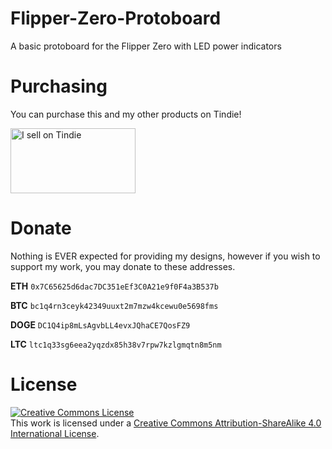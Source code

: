 # Flipper-Zero-Protoboard
A basic protoboard for the Flipper Zero with LED power indicators

# Purchasing
You can purchase this and my other products on Tindie!

<a href="https://www.tindie.com/stores/water_ghoul/?ref=offsite_badges&utm_source=sellers_Water_Ghoul&utm_medium=badges&utm_campaign=badge_large"><img src="https://d2ss6ovg47m0r5.cloudfront.net/badges/tindie-larges.png" alt="I sell on Tindie" width="200" height="104"></a>


# Donate
Nothing is EVER expected for providing my designs, however if you wish to support my work, you may donate to these addresses.

**ETH** ``0x7C65625d6dac7DC351eEf3C0A21e9f0F4a3B537b``

**BTC** ``bc1q4rn3ceyk42349uuxt2m7mzw4kcewu0e5698fms``

**DOGE** ``DC1Q4ip8mLsAgvbLL4evxJQhaCE7QosFZ9``

**LTC** ``ltc1q33sg6eea2yqzdx85h38v7rpw7kzlgmqtn8m5nm``

# License
<a rel="license" href="http://creativecommons.org/licenses/by-sa/4.0/"><img alt="Creative Commons License" style="border-width:0" src="https://i.creativecommons.org/l/by-sa/4.0/88x31.png" /></a><br />This work is licensed under a <a rel="license" href="http://creativecommons.org/licenses/by-sa/4.0/">Creative Commons Attribution-ShareAlike 4.0 International License</a>.
